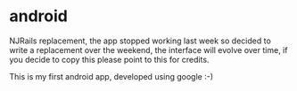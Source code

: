 # android
NJRails replacement, the app stopped working last week so decided to write a replacement over the weekend, the interface will evolve over time, if you decide to copy this please point to this for credits.

This is my first android app, developed using google :-)

